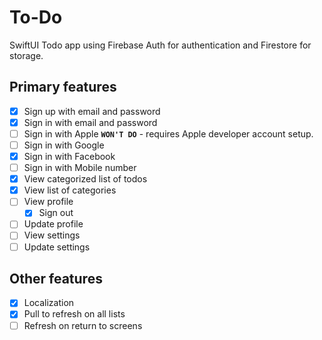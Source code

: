 # To-Do
SwiftUI Todo app using Firebase Auth for authentication and Firestore for storage.

## Primary features
- [x] Sign up with email and password
- [x] Sign in with email and password
- [ ] Sign in with Apple **`WON'T DO`** - requires Apple developer account setup.
- [ ] Sign in with Google
- [x] Sign in with Facebook
- [ ] Sign in with Mobile number
- [x] View categorized list of todos
- [x] View list of categories
- [ ] View profile
    - [x] Sign out
- [ ] Update profile
- [ ] View settings
- [ ] Update settings

## Other features
- [x] Localization
- [x] Pull to refresh on all lists
- [ ] Refresh on return to screens
